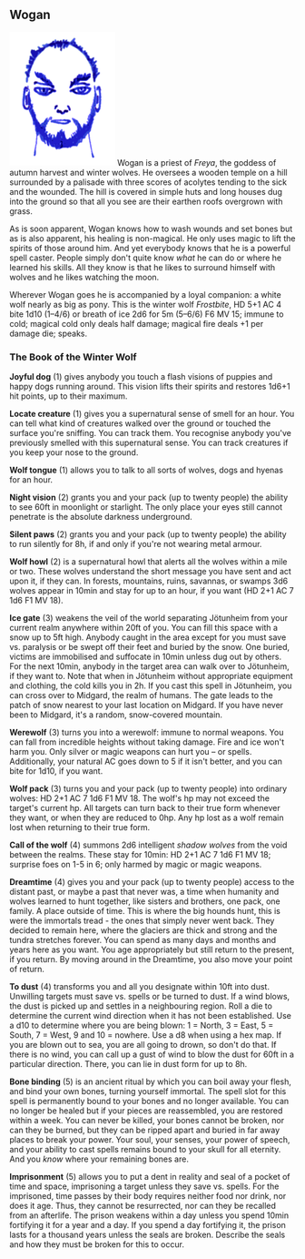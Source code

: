 ## Wogan

![Wogan](Wogan.png)
Wogan is a priest of *Freya*, the goddess of autumn harvest and winter
wolves. He oversees a wooden temple on a hill surrounded by a palisade
with three scores of acolytes tending to the sick and the wounded. The
hill is covered in simple huts and long houses dug into the ground so
that all you see are their earthen roofs overgrown with grass.

As is soon apparent, Wogan knows how to wash wounds and set bones but
as is also apparent, his healing is non-magical. He only uses magic to
lift the spirits of those around him. And yet everybody knows that he
is a powerful spell caster. People simply don't quite know *what* he
can do or where he learned his skills. All they know is that he likes
to surround himself with wolves and he likes watching the moon.

Wherever Wogan goes he is accompanied by a loyal companion: a white
wolf nearly as big as pony. This is the winter wolf *Frostbite*, HD
5+1 AC 4 bite 1d10 (1–4/6) or breath of ice 2d6 for 5m (5–6/6) F6 MV
15; immune to cold; magical cold only deals half damage; magical fire
deals +1 per damage die; speaks.

### The Book of the Winter Wolf


**Joyful dog** (1) gives anybody you touch a flash visions of puppies
and happy dogs running around. This vision lifts their spirits and
restores 1d6+1 hit points, up to their maximum.

**Locate creature** (1) gives you a supernatural sense of smell for an
hour. You can tell what kind of creatures walked over the ground or
touched the surface you're sniffing. You can track them. You recognise
anybody you've previously smelled with this supernatural sense. You
can track creatures if you keep your nose to the ground.

**Wolf tongue** (1) allows you to talk to all sorts of wolves, dogs
and hyenas for an hour.

**Night vision** (2) grants you and your pack (up to twenty people)
the ability to see 60ft in moonlight or starlight. The only place your
eyes still cannot penetrate is the absolute darkness underground.

**Silent paws** (2) grants you and your pack (up to twenty people) the
ability to run silently for 8h, if and only if you're not wearing
metal armour.

**Wolf howl** (2) is a supernatural howl that alerts all the wolves
within a mile or two. These wolves understand the short message you
have sent and act upon it, if they can. In forests, mountains, ruins,
savannas, or swamps 3d6 wolves appear in 10min and stay for up to an
hour, if you want (HD 2+1 AC 7 1d6 F1 MV 18).

**Ice gate** (3) weakens the veil of the world separating Jötunheim
from your current realm anywhere within 20ft of you. You can fill this
space with a snow up to 5ft high. Anybody caught in the area except
for you must save vs. paralysis or be swept off their feet and buried
by the snow. One buried, victims are immobilised and suffocate in
10min unless dug out by others. For the next 10min, anybody in the
target area can walk over to Jötunheim, if they want to. Note that
when in Jötunheim without appropriate equipment and clothing, the cold
kills you in 2h. If you cast this spell in Jötunheim, you can cross
over to Midgard, the realm of humans. The gate leads to the patch of
snow nearest to your last location on Midgard. If you have never been
to Midgard, it's a random, snow-covered mountain.

**Werewolf** (3) turns you into a werewolf: immune to normal weapons.
You can fall from incredible heights without taking damage. Fire and
ice won't harm you. Only silver or magic weapons can hurt you – or
spells. Additionally, your natural AC goes down to 5 if it isn't
better, and you can bite for 1d10, if you want.

**Wolf pack** (3) turns you and your pack (up to twenty people) into
ordinary wolves: HD 2+1 AC 7 1d6 F1 MV 18. The wolf's hp may not
exceed the target's current hp. All targets can turn back to their
true form whenever they want, or when they are reduced to 0hp. Any hp
lost as a wolf remain lost when returning to their true form.

**Call of the wolf** (4) summons 2d6 intelligent *shadow wolves* from
the void between the realms. These stay for 10min: HD 2+1 AC 7 1d6 F1
MV 18; surprise foes on 1-5 in 6; only harmed by magic or magic
weapons.

**Dreamtime** (4) gives you and your pack (up to twenty people) access
to the distant past, or maybe a past that never was, a time when
humanity and wolves learned to hunt together, like sisters and
brothers, one pack, one family. A place outside of time. This is where
the big hounds hunt, this is were the immortals tread - the ones that
simply never went back. They decided to remain here, where the
glaciers are thick and strong and the tundra stretches forever. You
can spend as many days and months and years here as you want. You age
appropriately but still return to the present, if you return. By
moving around in the Dreamtime, you also move your point of return.

**To dust** (4) transforms you and all you designate within 10ft into
dust. Unwilling targets must save vs. spells or be turned to dust. If
a wind blows, the dust is picked up and settles in a neighbouring
region. Roll a die to determine the current wind direction when it has
not been established. Use a d10 to determine where you are being
blown: 1 = North, 3 = East, 5 = South, 7 = West, 9 and 10 = nowhere.
Use a d8 when using a hex map. If you are blown out to sea, you are
all going to drown, so don't do that. If there is no wind, you can
call up a gust of wind to blow the dust for 60ft in a particular
direction. There, you can lie in dust form for up to 8h.

**Bone binding** (5) is an ancient ritual by which you can boil away
your flesh, and bind your own bones, turning yourself immortal. The
spell slot for this spell is permanently bound to your bones and no
longer available. You can no longer be healed but if your pieces are
reassembled, you are restored within a week. You can never be killed,
your bones cannot be broken, nor can they be burned, but they can be
ripped apart and buried in far away places to break your power. Your
soul, your senses, your power of speech, and your ability to cast
spells remains bound to your skull for all eternity. And you *know*
where your remaining bones are.

**Imprisonment** (5) allows you to put a dent in reality and seal of a
pocket of time and space, imprisoning a target unless they save
vs. spells. For the imprisoned, time passes by their body requires
neither food nor drink, nor does it age. Thus, they cannot be
resurrected, nor can they be recalled from an afterlife. The prison
weakens within a day unless you spend 10min fortifying it for a year
and a day. If you spend a day fortifying it, the prison lasts for a
thousand years unless the seals are broken. Describe the seals and how
they must be broken for this to occur.
